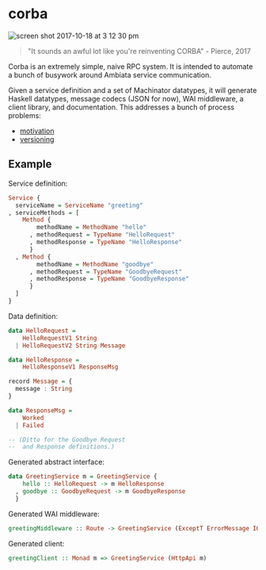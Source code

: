 # corba

![screen shot 2017-10-18 at 3 12 30 pm](https://user-images.githubusercontent.com/355756/31700782-5d2a75da-b417-11e7-8ed7-6dd412605367.png)

> "It sounds an awful lot like you're reinventing CORBA" - Pierce, 2017

Corba is an extremely simple, naive RPC system. It is intended to
automate a bunch of busywork around Ambiata service communication.

Given a service definition and a set of Machinator datatypes, it will
generate Haskell datatypes, message codecs (JSON for now), WAI
middleware, a client library, and documentation. This addresses a
bunch of process problems:

- [motivation](doc/motivation.md)
- [versioning](doc/versioning.md)


## Example

Service definition:

```haskell
Service {
  serviceName = ServiceName "greeting"
, serviceMethods = [
    Method {
        methodName = MethodName "hello"
      , methodRequest = TypeName "HelloRequest"
      , methodResponse = TypeName "HelloResponse"
      }
  , Method {
        methodName = MethodName "goodbye"
      , methodRequest = TypeName "GoodbyeRequest"
      , methodResponse = TypeName "GoodbyeResponse"
      }
  ]
}
```

Data definition:

```haskell
data HelloRequest =
    HelloRequestV1 String
  | HelloRequestV2 String Message

data HelloResponse =
    HelloResponseV1 ResponseMsg

record Message = {
  message : String
}

data ResponseMsg =
    Worked
  | Failed

-- (Ditto for the Goodbye Request
--  and Response definitions.)
```

Generated abstract interface:

```haskell
data GreetingService m = GreetingService {
    hello :: HelloRequest -> m HelloResponse
  , goodbye :: GoodbyeRequest -> m GoodbyeResponse
  }
```

Generated WAI middleware:

```haskell
greetingMiddleware :: Route -> GreetingService (ExceptT ErrorMessage IO) -> (Wai.Application -> Wai.Application)
```

Generated client:

```haskell
greetingClient :: Monad m => GreetingService (HttpApi m)
```
